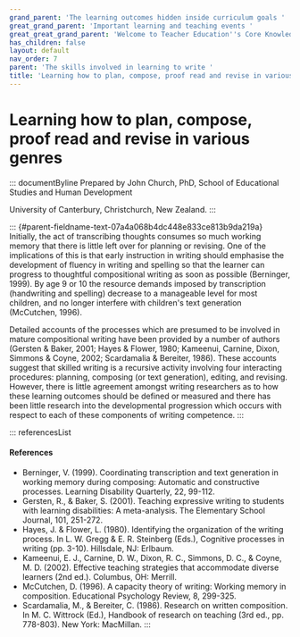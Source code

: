 ```yaml
---
grand_parent: 'The learning outcomes hidden inside curriculum goals '
great_grand_parent: 'Important learning and teaching events '
great_great_grand_parent: 'Welcome to Teacher Education''s Core Knowledge and Skills.'
has_children: false
layout: default
nav_order: 7
parent: 'The skills involved in learning to write '
title: 'Learning how to plan, compose, proof read and revise in various genres '
---
```

# Learning how to plan, compose, proof read and revise in various genres 


::: documentByline
Prepared by John Church, PhD, School of Educational Studies and Human
Development

University of Canterbury, Christchurch, New Zealand.
:::

::: {#parent-fieldname-text-07a4a068b4dc448e833ce813b9da219a}
Initially, the act of transcribing thoughts consumes so much working
memory that there is little left over for planning or revising. One of
the implications of this is that early instruction in writing should
emphasise the development of fluency in writing and spelling so that the
learner can progress to thoughtful compositional writing as soon as
possible (Berninger, 1999). By age 9 or 10 the resource demands imposed
by transcription (handwriting and spelling) decrease to a manageable
level for most children, and no longer interfere with children\'s text
generation (McCutchen, 1996).

Detailed accounts of the processes which are presumed to be involved in
mature compositional writing have been provided by a number of authors
(Gersten & Baker, 2001; Hayes & Flower, 1980; Kameenui, Carnine, Dixon,
Simmons & Coyne, 2002; Scardamalia & Bereiter, 1986). These accounts
suggest that skilled writing is a recursive activity involving four
interacting procedures: planning, composing (or text generation),
editing, and revising. However, there is little agreement amongst
writing researchers as to how these learning outcomes should be defined
or measured and there has been little research into the developmental
progression which occurs with respect to each of these components of
writing competence.
:::

::: referencesList
#### References

-   Berninger, V. (1999). Coordinating transcription and text generation
    in working memory during composing: Automatic and constructive
    processes. Learning Disability Quarterly, 22, 99-112.
-   Gersten, R., & Baker, S. (2001). Teaching expressive writing to
    students with learning disabilities: A meta-analysis. The Elementary
    School Journal, 101, 251-272.
-   Hayes, J. & Flower, L. (1980). Identifying the organization of the
    writing process. In L. W. Gregg & E. R. Steinberg (Eds.), Cognitive
    processes in writing (pp. 3-10). Hillsdale, NJ: Erlbaum.
-   Kameenui, E. J., Carnine, D. W., Dixon, R. C., Simmons, D. C., &
    Coyne, M. D. (2002). Effective teaching strategies that accommodate
    diverse learners (2nd ed.). Columbus, OH: Merrill.
-   McCutchen, D. (1996). A capacity theory of writing: Working memory
    in composition. Educational Psychology Review, 8, 299-325.
-   Scardamalia, M., & Bereiter, C. (1986). Research on written
    composition. In M. C. Wittrock (Ed.), Handbook of research on
    teaching (3rd ed., pp. 778-803). New York: MacMillan.
:::

